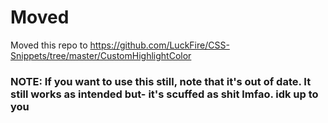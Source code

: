 # Moved
Moved this repo to https://github.com/LuckFire/CSS-Snippets/tree/master/CustomHighlightColor
### NOTE: If you want to use this still, note that it's out of date. It still works as intended but- it's scuffed as shit lmfao. idk up to you
